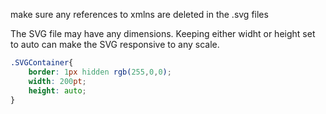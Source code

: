make sure any references to xmlns are deleted in the .svg files

The SVG file may have any dimensions. Keeping either widht or height set to auto can make the SVG responsive to any scale.
```css
.SVGContainer{
    border: 1px hidden rgb(255,0,0);
    width: 200pt;
    height: auto;
}
```